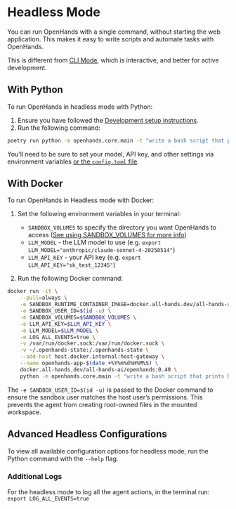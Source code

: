 # Headless Mode

You can run OpenHands with a single command, without starting the web application.
This makes it easy to write scripts and automate tasks with OpenHands.

This is different from [CLI Mode](cli-mode), which is interactive, and better for active development.

## With Python

To run OpenHands in headless mode with Python:
1. Ensure you have followed the [Development setup instructions](https://github.com/All-Hands-AI/OpenHands/blob/main/Development.md).
2. Run the following command:
```bash
poetry run python -m openhands.core.main -t "write a bash script that prints hi"
```

You'll need to be sure to set your model, API key, and other settings via environment variables
[or the `config.toml` file](https://github.com/All-Hands-AI/OpenHands/blob/main/config.template.toml).

## With Docker

To run OpenHands in Headless mode with Docker:

1. Set the following environment variables in your terminal:
   - `SANDBOX_VOLUMES` to specify the directory you want OpenHands to access ([See using SANDBOX_VOLUMES for more info](../runtimes/docker#using-sandbox_volumes))
   - `LLM_MODEL` - the LLM model to use (e.g. `export LLM_MODEL="anthropic/claude-sonnet-4-20250514"`)
   - `LLM_API_KEY` - your API key (e.g. `export LLM_API_KEY="sk_test_12345"`)

2. Run the following Docker command:

```bash
docker run -it \
    --pull=always \
    -e SANDBOX_RUNTIME_CONTAINER_IMAGE=docker.all-hands.dev/all-hands-ai/runtime:0.40-nikolaik \
    -e SANDBOX_USER_ID=$(id -u) \
    -e SANDBOX_VOLUMES=$SANDBOX_VOLUMES \
    -e LLM_API_KEY=$LLM_API_KEY \
    -e LLM_MODEL=$LLM_MODEL \
    -e LOG_ALL_EVENTS=true \
    -v /var/run/docker.sock:/var/run/docker.sock \
    -v ~/.openhands-state:/.openhands-state \
    --add-host host.docker.internal:host-gateway \
    --name openhands-app-$(date +%Y%m%d%H%M%S) \
    docker.all-hands.dev/all-hands-ai/openhands:0.40 \
    python -m openhands.core.main -t "write a bash script that prints hi"
```

The `-e SANDBOX_USER_ID=$(id -u)` is passed to the Docker command to ensure the sandbox user matches the host user’s
permissions. This prevents the agent from creating root-owned files in the mounted workspace.

## Advanced Headless Configurations

To view all available configuration options for headless mode, run the Python command with the `--help` flag.

### Additional Logs

For the headless mode to log all the agent actions, in the terminal run: `export LOG_ALL_EVENTS=true`
